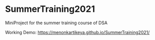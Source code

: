 # SummerTraining2021
MiniProject for the summer training course of DSA

Working Demo:
https://menonkartikeya.github.io/SummerTraining2021/
